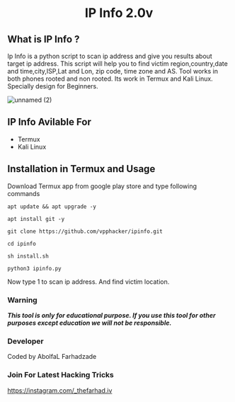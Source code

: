 <h1 align="center">IP Info 2.0v</h1>
<p align="center">
  
## What is IP Info ?
Ip Info is a python script to scan ip address and give you results about target ip address. This script will help you to find victim region,country,date and time,city,ISP,Lat and Lon, zip code, time zone and AS. Tool works in both phones rooted and non rooted. Its work in Termux and Kali Linux. Specially design for Beginners.

![unnamed (2)](https://s6.uupload.ir/files/screenshot_20220719_165258_com.huawei.himovie.overseas_ekg.jpg)

## IP Info Avilable For
* Termux
* Kali Linux

## Installation in Termux and Usage
Download Termux app from google play store and type following commands

```
apt update && apt upgrade -y
```
```
apt install git -y
```
```
git clone https://github.com/vpphacker/ipinfo.git
```
```
cd ipinfo
```
```
sh install.sh
```
```
python3 ipinfo.py
```

Now type 1 to scan ip address. And find victim location.


### Warning

***This tool is only for educational purpose. If you use this tool for other purposes except education we will not be responsible.***

### Developer
Coded by AbolfaL Farhadzade

### Join For Latest Hacking Tricks
https://instagram.com/_thefarhad.iv
